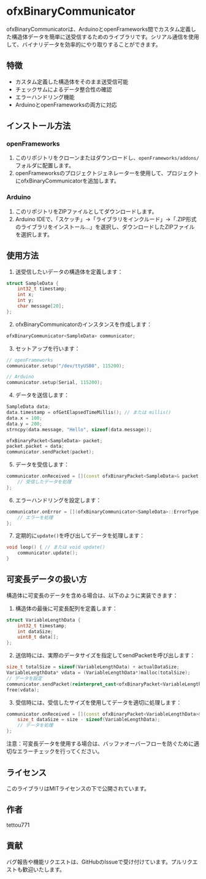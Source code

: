 # ofxBinaryCommunicator

ofxBinaryCommunicatorは、ArduinoとopenFrameworks間でカスタム定義した構造体データを簡単に送受信するためのライブラリです。シリアル通信を使用して、バイナリデータを効率的にやり取りすることができます。

## 特徴

- カスタム定義した構造体をそのまま送受信可能
- チェックサムによるデータ整合性の確認
- エラーハンドリング機能
- ArduinoとopenFrameworksの両方に対応

## インストール方法

### openFrameworks

1. このリポジトリをクローンまたはダウンロードし、`openFrameworks/addons/`フォルダに配置します。
2. openFrameworksのプロジェクトジェネレーターを使用して、プロジェクトにofxBinaryCommunicatorを追加します。

### Arduino

1. このリポジトリをZIPファイルとしてダウンロードします。
2. Arduino IDEで、「スケッチ」→「ライブラリをインクルード」→「.ZIP形式のライブラリをインストール...」を選択し、ダウンロードしたZIPファイルを選択します。

## 使用方法

1. 送受信したいデータの構造体を定義します：

```cpp
struct SampleData {
    int32_t timestamp;
    int x;
    int y;
    char message[20];
};
```

2. ofxBinaryCommunicatorのインスタンスを作成します：

```cpp
ofxBinaryCommunicator<SampleData> communicator;
```

3. セットアップを行います：

```cpp
// openFrameworks
communicator.setup("/dev/ttyUSB0", 115200);

// Arduino
communicator.setup(Serial, 115200);
```

4. データを送信します：

```cpp
SampleData data;
data.timestamp = ofGetElapsedTimeMillis(); // または millis()
data.x = 100;
data.y = 200;
strncpy(data.message, "Hello", sizeof(data.message));

ofxBinaryPacket<SampleData> packet;
packet.packet = data;
communicator.sendPacket(packet);
```

5. データを受信します：

```cpp
communicator.onReceived = [](const ofxBinaryPacket<SampleData>& packet, size_t size) {
    // 受信したデータを処理
};
```

6. エラーハンドリングを設定します：

```cpp
communicator.onError = [](ofxBinaryCommunicator<SampleData>::ErrorType errorType, const uint8_t* data, size_t length) {
    // エラーを処理
};
```

7. 定期的に`update()`を呼び出してデータを処理します：

```cpp
void loop() { // または void update()
    communicator.update();
}
```

## 可変長データの扱い方

構造体に可変長のデータを含める場合は、以下のように実装できます：

1. 構造体の最後に可変長配列を定義します：

```cpp
struct VariableLengthData {
    int32_t timestamp;
    int dataSize;
    uint8_t data[];
};
```

2. 送信時には、実際のデータサイズを指定してsendPacketを呼び出します：

```cpp
size_t totalSize = sizeof(VariableLengthData) + actualDataSize;
VariableLengthData* vdata = (VariableLengthData*)malloc(totalSize);
// データを設定
communicator.sendPacket(reinterpret_cast<ofxBinaryPacket<VariableLengthData>&>(*vdata), totalSize);
free(vdata);
```

3. 受信時には、受信したサイズを使用してデータを適切に処理します：

```cpp
communicator.onReceived = [](const ofxBinaryPacket<VariableLengthData>& packet, size_t size) {
    size_t dataSize = size - sizeof(VariableLengthData);
    // データを処理
};
```

注意：可変長データを使用する場合は、バッファオーバーフローを防ぐために適切なエラーチェックを行ってください。

## ライセンス

このライブラリはMITライセンスの下で公開されています。

## 作者

tettou771

## 貢献

バグ報告や機能リクエストは、GitHubのIssueで受け付けています。プルリクエストも歓迎いたします。
